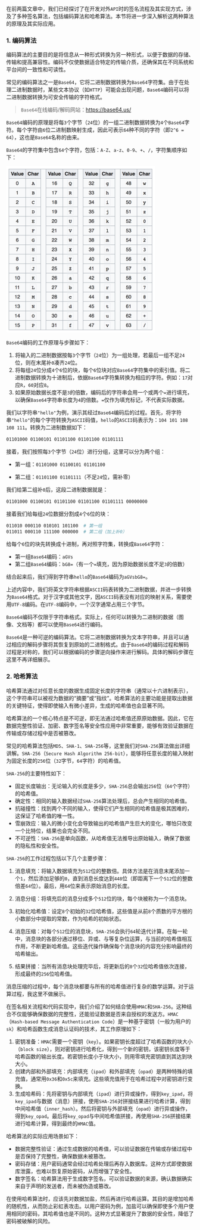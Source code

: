 在前两篇文章中，我们已经探讨了在开发对外`API`时的签名流程及其实现方式，涉及了多种签名算法，包括编码算法和哈希算法。本节将进一步深入解析这两种算法的原理及其实际应用。

### 1. 编码算法

编码算法的主要目的是将信息从一种形式转换为另一种形式，以便于数据的存储、传输和提高兼容性。编码不仅使数据适合特定的传输介质，还确保其在不同系统和平台间的一致性和可读性。

常见的编码算法之一是`Base64`，它将二进制数据转换为`Base64`字符集。由于在处理二进制数据时，某些文本协议（如`HTTP`）可能会出现问题，`Base64`编码可以将二进制数据转换为可安全传输的字符格式。

> `Base64`在线编码/解码网站：https://base64.us/

`Base64`编码的原理是将每`3`个字节（`24`位）的一组二进制数据转换为`4`个`Base64`字符。每个字符由`6`位二进制数映射生成，因此可表示`64`种不同的字符（即`2^6 = 64`），这也是`Base64`名称的由来。

`Base64`的字符集中包含`64`个字符，包括：`A-Z`、`a-z`、`0-9`、`+`、`/`，字符集顺序如下：

<img src="image/20181009100558468.png" alt="img" style="zoom:47%;" />

`Base64`编码的工作原理与步骤如下：

1. 将输入的二进制数据按每`3`个字节（`24`位）为一组处理，若最后一组不足`24`位，则在末尾补`0`凑齐`24`位。
2. 将每组`24`位分成`4`个`6`位的块，每个`6`位块对应`Base64`字符集中的索引值。将二进制数据转换为十进制后，依据`Base64`字符集转换为相应的字符。例如：`17`对应`R`，`60`对应`8`。
3. 如果原始数据长度不是`3`的倍数，编码后的字符串会用一个或两个`=`进行填充，以确保`Base64`字符串长度为`4`的倍数。`=`仅作为填充标记，不代表实际数据。

我们以字符串`"hello"`为例，演示其经过`Base64`编码后的过程。首先，将字符串`"hello"`的每个字符转换为`ASCII`码值，`hello`的`ASCII`码表示为：`104 101 108 108 111`。转换为二进制数据如下：

```sh
01101000 01100101 01101100 01101100 01101111
```

接着，我们按照每`3`个字节（`24`位）进行分组，这里可以分为两个组：

- 第一组：`01101000 01100101 01101100`

- 第二组：`01101100 01101111`（不足`24`位，需补零）

我们给第二组补`0`后，这段二进制数据就是：

```sh
01101000 01100101 01101100 01101100 01101111 00000000
```

接着我们给每组`24`位数据分割成`4`个`6`位的块：

```sh
011010 000110 010101 101100  # 第一组
011011 000110 111100 000000  # 第二组（加上补0）
```

给每个`6`位的块先转换成十进制，再对照字符集，转换成`Base64`字符：

- 第一组`Base64`编码：`aGVs`
- 第二组`Base64`编码：`bG8=`（有一个`=`填充，因为原始数据长度不足`3`的倍数）

结合起来后，我们得到字符串`hello`的`Base64`编码为`aGVsbG8=`。

上述内容中，我们将英文字符串根据`ASCII`码表转换为二进制数据，并进一步转换为`Base64`格式。对于汉字或其他文字，因`ASCII`码表没有对应的映射关系，需要使用`UTF-8`编码。在`UTF-8`编码中，一个汉字通常占用三个字节。

`Base64`编码不仅限于字符串格式。实际上，任何可以转换为二进制的数据（图像、文档等）都可以使用`Base64`进行编码。

`Base64`是一种可逆的编码算法。它将二进制数据转换为文本字符串，并且可以通过相应的解码步骤将其恢复到原始的二进制格式。由于`Base64`的编码过程和解码过程是对称的，我们可以根据编码的步骤逆向操作来进行解码。具体的解码步骤在这里不再详细展示。

### 2. 哈希算法

哈希算法通过对任意长度的数据生成固定长度的字符串（通常以十六进制表示），这个字符串可以被视为数据的“摘要”或“指纹”。哈希算法的主要功能是提取出数据的关键特征，使得即使输入有微小差异，生成的哈希值也会显著不同。

哈希算法的一个核心特点是不可逆，即无法通过哈希值还原原始数据。因此，它在数据完整性验证、加密、数字签名等安全性应用中非常重要，能够有效验证数据在传输或存储过程中是否被篡改。

常见的哈希算法包括`MD5`、`SHA-1`、`SHA-256`等，这里我们对`SHA-256`算法做出详细讲解。`SHA-256`（`Secure Hash Algorithm 256-bit`），能够将任意长度的输入映射为固定长度的`256`位（`32`字节，`64`字符）的哈希值。

`SHA-256`的主要特性如下：

- 固定长度输出：无论输入的长度是多少，`SHA-256`总会输出`256`位（`64`个字符）的哈希值。
- 确定性：相同的输入数据经过`SHA-256`算法处理后，总会产生相同的哈希值。
- 抗碰撞性：找到两个不同的输入，使得它们产生相同的哈希值是极其困难的，这保证了哈希值的唯一性。
- 雪崩效应：输入的微小变化会导致输出的哈希值产生巨大的变化，哪怕只改变一个比特位，结果也会完全不同。
- 不可逆性：`SHA-256`是单向函数，从哈希值无法推导出原始输入，确保了数据的隐私性和安全性。

`SHA-256`的工作过程包括以下几个主要步骤：

1. 消息填充：将输入数据填充为`512`位的整数倍。具体方法是在消息末尾添加一个`1`，然后添加足够的`0`，直到消息长度达到`448`位（即距离下一个`512`位的整数倍差`64`位）。最后，用`64`位来表示原始消息的长度。
2. 消息分组：将填充后的消息分成多个`512`位的块，每个块被称为一个消息块。

3. 初始化哈希值：设定`8`个初始的`32`位哈希值，这些值是从前`8`个质数的平方根的小数部分中提取的常数，作为哈希的初始状态。

4. 消息压缩：对每个`512`位的消息块，`SHA-256`会执行`64`轮迭代计算。在每一轮中，消息块的各部分通过移位、异或、与等复杂位运算，与当前的哈希值相互作用，不断更新哈希值。这些迭代操作确保每个消息块的内容充分影响最终的哈希输出。

5. 结果拼接：当所有消息块处理完毕后，将更新后的`8`个`32`位哈希值依次连接，形成最终的`256`位哈希值。

消息压缩的过程中，每个消息块都要与所有的哈希值进行复杂的数学运算。对于运算过程，我这里不做展示。

在签名相关流程和代码实现中，我们介绍了如何结合使用`HMAC`和`SHA-256`。这种结合不仅能够确保数据的完整性，还能验证数据是否来自授权的发送方。`HMAC`（`Hash-based Message Authentication Code`）是一种基于密钥（一般为用户的`sk`）和哈希函数生成消息认证码的技术，其工作原理如下：

1. 密钥准备：`HMAC`需要一个密钥（`key`）。如果密钥长度超过了哈希函数的块大小（`block size`），则对密钥进行哈希化，得到一个新的密钥，该密钥长度等于哈希函数的输出长度。若密钥长度小于块大小，则用零填充密钥直到其达到块大小。
2. 创建内部和外部填充：内部填充（`ipad`）和外部填充（`opad`）是两种特殊的填充值，通常用`0x36`和`0x5c`来填充。这些填充值用于在哈希过程中对密钥进行变换。
3. 生成哈希码：先将密钥与内部填充（`ipad`）进行异或操作，得到`key_ipad`，将`key_ipad`与数据（消息）拼接，使用`SHA-256`对拼接结果进行哈希计算，得到中间哈希值（`inner_hash`）。然后将密钥与外部填充（`opad`）进行异或操作，得到`key_opad`。最后将`key_opad`与中间哈希值拼接，再使用`SHA-256`拼接结果进行哈希计算，得到最终的`HMAC`值。

哈希算法的实际应用场景如下：

- 数据完整性验证：通过生成数据的哈希值，可以验证数据在传输或存储过程中是否保持了完整性，确保数据未被篡改。
- 密码存储：用户密码通常会经过哈希处理后再存入数据库。这种方式即使数据库泄露，也难以恢复原始密码，从而增强了安全性。
- 数字签名：哈希算法用于生成数字签名，可以验证数据的来源，确认数据确实来自于声明的发送者，而未被伪造或篡改。

在使用哈希算法时，应该先对数据加盐，然后再进行哈希运算。其目的是增加哈希的随机性，从而防止彩虹表攻击。以用户密码为例，加盐可以确保即使多个用户使用相同的密码，其哈希值也是不同的。这种方式显著提升了数据的安全性，降低了密码被破解的风险。
